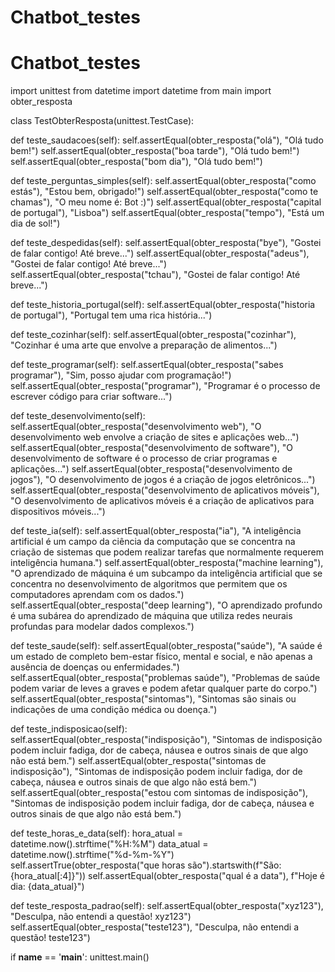 # Chatbot_testes
# Chatbot_testes
import unittest
from datetime import datetime
from main import obter_resposta


class TestObterResposta(unittest.TestCase):

   def teste_saudacoes(self):
        self.assertEqual(obter_resposta("olá"), "Olá tudo bem!")
        self.assertEqual(obter_resposta("boa tarde"), "Olá tudo bem!")
        self.assertEqual(obter_resposta("bom dia"), "Olá tudo bem!")

  def teste_perguntas_simples(self):
        self.assertEqual(obter_resposta("como estás"), "Estou bem, obrigado!")
        self.assertEqual(obter_resposta("como te chamas"), "O meu nome é: Bot :)")
        self.assertEqual(obter_resposta("capital de portugal"), "Lisboa")
        self.assertEqual(obter_resposta("tempo"), "Está um dia de sol!")

  def teste_despedidas(self):
        self.assertEqual(obter_resposta("bye"), "Gostei de falar contigo! Até breve...")
        self.assertEqual(obter_resposta("adeus"), "Gostei de falar contigo! Até breve...")
        self.assertEqual(obter_resposta("tchau"), "Gostei de falar contigo! Até breve...")

  def teste_historia_portugal(self):
        self.assertEqual(obter_resposta("historia de portugal"), "Portugal tem uma rica história...")

  def teste_cozinhar(self):
        self.assertEqual(obter_resposta("cozinhar"), "Cozinhar é uma arte que envolve a preparação de alimentos...")

  def teste_programar(self):
        self.assertEqual(obter_resposta("sabes programar"), "Sim, posso ajudar com programação!")
        self.assertEqual(obter_resposta("programar"), "Programar é o processo de escrever código para criar software...")

  def teste_desenvolvimento(self):
        self.assertEqual(obter_resposta("desenvolvimento web"), "O desenvolvimento web envolve a criação de sites e aplicações web...")
        self.assertEqual(obter_resposta("desenvolvimento de software"), "O desenvolvimento de software é o processo de criar programas e aplicações...")
        self.assertEqual(obter_resposta("desenvolvimento de jogos"), "O desenvolvimento de jogos é a criação de jogos eletrônicos...")
        self.assertEqual(obter_resposta("desenvolvimento de aplicativos móveis"), "O desenvolvimento de aplicativos móveis é a criação de aplicativos para dispositivos móveis...")

  def teste_ia(self):
        self.assertEqual(obter_resposta("ia"), "A inteligência artificial é um campo da ciência da computação que se concentra na criação de sistemas que podem realizar tarefas que normalmente requerem inteligência humana.")
        self.assertEqual(obter_resposta("machine learning"), "O aprendizado de máquina é um subcampo da inteligência artificial que se concentra no desenvolvimento de algoritmos que permitem que os computadores aprendam com os dados.")
        self.assertEqual(obter_resposta("deep learning"), "O aprendizado profundo é uma subárea do aprendizado de máquina que utiliza redes neurais profundas para modelar dados complexos.")

  def teste_saude(self):
        self.assertEqual(obter_resposta("saúde"), "A saúde é um estado de completo bem-estar físico, mental e social, e não apenas a ausência de doenças ou enfermidades.")
        self.assertEqual(obter_resposta("problemas saúde"), "Problemas de saúde podem variar de leves a graves e podem afetar qualquer parte do corpo.")
        self.assertEqual(obter_resposta("sintomas"), "Sintomas são sinais ou indicações de uma condição médica ou doença.")

   def teste_indisposicao(self):
       self.assertEqual(obter_resposta("indisposição"), "Sintomas de indisposição podem incluir fadiga, dor de cabeça, náusea e outros sinais de que algo não está bem.")
        self.assertEqual(obter_resposta("sintomas de indisposição"), "Sintomas de indisposição podem incluir fadiga, dor de cabeça, náusea e outros sinais de que algo não está bem.")
        self.assertEqual(obter_resposta("estou com sintomas de indisposição"), "Sintomas de indisposição podem incluir fadiga, dor de cabeça, náusea e outros sinais de que algo não está bem.")

   def teste_horas_e_data(self):
        hora_atual = datetime.now().strftime("%H:%M")
        data_atual = datetime.now().strftime("%d-%m-%Y")
        self.assertTrue(obter_resposta("que horas são").startswith(f"São: {hora_atual[:4]}"))
        self.assertEqual(obter_resposta("qual é a data"), f"Hoje é dia: {data_atual}")

  def teste_resposta_padrao(self):
        self.assertEqual(obter_resposta("xyz123"), "Desculpa, não entendi a questão! xyz123")
        self.assertEqual(obter_resposta("teste123"), "Desculpa, não entendi a questão! teste123")


if __name__ == '__main__':
    unittest.main()
